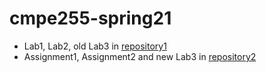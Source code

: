 # cmpe255-spring21
* Lab1, Lab2, old Lab3 in [repository1](https://github.com/huiyingli0125/cmpe255-spring21)
* Assignment1, Assignment2 and new Lab3 in [repository2](https://github.com/huiyingli0125/cmpe255-submission)
